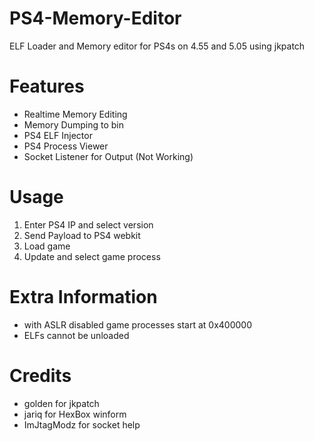 # PS4-Memory-Editor
ELF Loader and Memory editor for PS4s on 4.55 and 5.05 using jkpatch

# Features
- Realtime Memory Editing
- Memory Dumping to bin
- PS4 ELF Injector
- PS4 Process Viewer
- Socket Listener for Output (Not Working)

# Usage
1) Enter PS4 IP and select version
2) Send Payload to PS4 webkit
3) Load game
4) Update and select game process

# Extra Information
- with ASLR disabled game processes start at 0x400000
- ELFs cannot be unloaded

# Credits
- golden for jkpatch
- jariq for HexBox winform
- ImJtagModz for socket help
